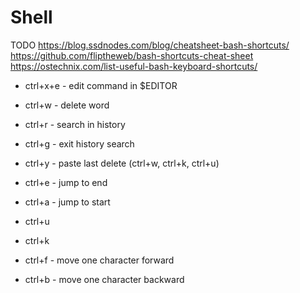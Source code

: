 # Shell


TODO
https://blog.ssdnodes.com/blog/cheatsheet-bash-shortcuts/
https://github.com/fliptheweb/bash-shortcuts-cheat-sheet
https://ostechnix.com/list-useful-bash-keyboard-shortcuts/

- ctrl+x+e - edit command in $EDITOR

- ctrl+w - delete word
- ctrl+r - search in history
- ctrl+g - exit history search
- ctrl+y - paste last delete (ctrl+w, ctrl+k, ctrl+u)

- ctrl+e - jump to end
- ctrl+a - jump to start
  
- ctrl+u
- ctrl+k

- ctrl+f - move one character forward
- ctrl+b - move one character backward
